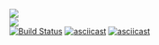 <a href="https://codeclimate.com/github/Vadimusss/project-lvl2-s413/maintainability"><img src="https://api.codeclimate.com/v1/badges/669e2207fc19063110ba/maintainability" /></a><br>
<a href="https://codeclimate.com/github/Vadimusss/project-lvl2-s413/test_coverage"><img src="https://api.codeclimate.com/v1/badges/669e2207fc19063110ba/test_coverage" /></a><br>
[![Build Status](https://travis-ci.com/Vadimusss/project-lvl2-s413.svg?branch=master)](https://travis-ci.com/Vadimusss/project-lvl2-s413)
[![asciicast](https://asciinema.org/a/SJmKDMEhREVomDeBSuotZHDr9.svg)](https://asciinema.org/a/SJmKDMEhREVomDeBSuotZHDr9)
[![asciicast](https://asciinema.org/a/tEwJ3sRE6MZfajxd8sS775FVB.svg)](https://asciinema.org/a/tEwJ3sRE6MZfajxd8sS775FVB)